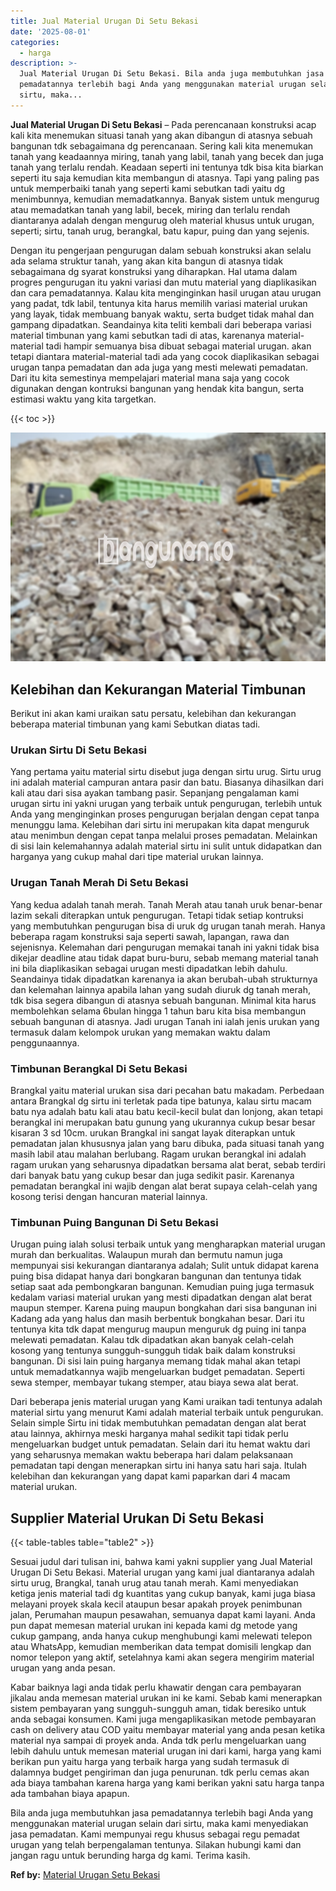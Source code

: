 ```yaml
---
title: Jual Material Urugan Di Setu Bekasi
date: '2025-08-01'
categories:
  - harga
description: >-
  Jual Material Urugan Di Setu Bekasi. Bila anda juga membutuhkan jasa
  pemadatannya terlebih bagi Anda yang menggunakan material urugan selain dari
  sirtu, maka...
---
```


**Jual Material Urugan Di Setu Bekasi** – Pada perencanaan konstruksi acap kali kita menemukan situasi tanah yang akan dibangun di atasnya sebuah bangunan tdk sebagaimana dg perencanaan. Sering kali kita menemukan tanah yang keadaannya miring, tanah yang labil, tanah yang becek dan juga tanah yang terlalu rendah. Keadaan seperti ini tentunya tdk bisa kita biarkan seperti itu saja kemudian kita membangun di atasnya. Tapi yang paling pas untuk memperbaiki tanah yang seperti kami sebutkan tadi yaitu dg menimbunnya, kemudian memadatkannya. Banyak sistem untuk mengurug atau memadatkan tanah yang labil, becek, miring dan terlalu rendah diantaranya adalah dengan mengurug oleh material khusus untuk urugan, seperti; sirtu, tanah urug, berangkal, batu kapur, puing dan yang sejenis.

Dengan itu pengerjaan pengurugan dalam sebuah konstruksi akan selalu ada selama struktur tanah, yang akan kita bangun di atasnya tidak sebagaimana dg syarat konstruksi yang diharapkan. Hal utama dalam progres pengurugan itu yakni variasi dan mutu material yang diaplikasikan dan cara pemadatannya. Kalau kita menginginkan hasil urugan atau urugan yang padat, tdk labil, tentunya kita harus memilih variasi material urukan yang layak, tidak membuang banyak waktu, serta budget tidak mahal dan gampang dipadatkan. Seandainya kita teliti kembali dari beberapa variasi material timbunan yang kami sebutkan tadi di atas, karenanya material-material tadi hampir semuanya bisa dibuat sebagai material urugan. akan tetapi diantara material-material tadi ada yang cocok diaplikasikan sebagai urugan tanpa pemadatan dan ada juga yang mesti melewati pemadatan. Dari itu kita semestinya mempelajari material mana saja yang cocok digunakan dengan kontruksi bangunan yang hendak kita bangun, serta estimasi waktu yang kita targetkan.

{{< toc >}}

![Jual Material Urugan Di Setu Bekasi](/images/jual-urugan-34.png)

## Kelebihan dan Kekurangan Material Timbunan

Berikut ini akan kami uraikan satu persatu, kelebihan dan kekurangan beberapa material timbunan yang kami Sebutkan diatas tadi.

### Urukan Sirtu Di Setu Bekasi

Yang pertama yaitu material sirtu disebut juga dengan sirtu urug. Sirtu urug ini adalah material campuran antara pasir dan batu. Biasanya dihasilkan dari kali atau dari sisa ayakan tambang pasir. Sepanjang pengalaman kami urugan sirtu ini yakni urugan yang terbaik untuk pengurugan, terlebih untuk Anda yang menginginkan proses pengurugan berjalan dengan cepat tanpa menunggu lama. Kelebihan dari sirtu ini merupakan kita dapat menguruk atau menimbun dengan cepat tanpa melalui proses pemadatan. Melainkan di sisi lain kelemahannya adalah material sirtu ini sulit untuk didapatkan dan harganya yang cukup mahal dari tipe material urukan lainnya.

### Urugan Tanah Merah Di Setu Bekasi

Yang kedua adalah tanah merah. Tanah Merah atau tanah uruk benar-benar lazim sekali diterapkan untuk pengurugan. Tetapi tidak setiap kontruksi yang membutuhkan pengurugan bisa di uruk dg urugan tanah merah. Hanya beberapa ragam konstruksi saja seperti sawah, lapangan, rawa dan sejenisnya. Kelemahan dari pengurugan memakai tanah ini yakni tidak bisa dikejar deadline atau tidak dapat buru-buru, sebab memang material tanah ini bila diaplikasikan sebagai urugan mesti dipadatkan lebih dahulu. Seandainya tidak dipadatkan karenanya ia akan berubah-ubah strukturnya dan kelemahan lainnya apabila lahan yang sudah diuruk dg tanah merah, tdk bisa segera dibangun di atasnya sebuah bangunan. Minimal kita harus membolehkan selama 6bulan hingga 1 tahun baru kita bisa membangun sebuah bangunan di atasnya. Jadi urugan Tanah ini ialah jenis urukan yang termasuk dalam kelompok urukan yang memakan waktu dalam penggunaannya.

### Timbunan Berangkal Di Setu Bekasi

Brangkal yaitu material urukan sisa dari pecahan batu makadam. Perbedaan antara Brangkal dg sirtu ini terletak pada tipe batunya, kalau sirtu macam batu nya adalah batu kali atau batu kecil-kecil bulat dan lonjong, akan tetapi berangkal ini merupakan batu gunung yang ukurannya cukup besar besar kisaran 3 sd 10cm. urukan Brangkal ini sangat layak diterapkan untuk pemadatan jalan khususnya jalan yang baru dibuka, pada situasi tanah yang masih labil atau malahan berlubang. Ragam urukan berangkal ini adalah ragam urukan yang seharusnya dipadatkan bersama alat berat, sebab terdiri dari banyak batu yang cukup besar dan juga sedikit pasir. Karenanya pemadatan berangkal ini wajib dengan alat berat supaya celah-celah yang kosong terisi dengan hancuran material lainnya.

### Timbunan Puing Bangunan Di Setu Bekasi

Urugan puing ialah solusi terbaik untuk yang mengharapkan material urugan murah dan berkualitas. Walaupun murah dan bermutu namun juga mempunyai sisi kekurangan diantaranya adalah; Sulit untuk didapat karena puing bisa didapat hanya dari bongkaran bangunan dan tentunya tidak setiap saat ada pembongkaran bangunan. Kemudian puing juga termasuk kedalam variasi material urukan yang mesti dipadatkan dengan alat berat maupun stemper. Karena puing maupun bongkahan dari sisa bangunan ini Kadang ada yang halus dan masih berbentuk bongkahan besar. Dari itu tentunya kita tdk dapat mengurug maupun menguruk dg puing ini tanpa melewati pemadatan. Kalau tdk dipadatkan akan banyak celah-celah kosong yang tentunya sungguh-sungguh tidak baik dalam konstruksi bangunan. Di sisi lain puing harganya memang tidak mahal akan tetapi untuk memadatkannya wajib mengeluarkan budget pemadatan. Seperti sewa stemper, membayar tukang stemper, atau biaya sewa alat berat.

Dari beberapa jenis material urugan yang Kami uraikan tadi tentunya adalah material sirtu yang menurut Kami adalah material terbaik untuk pengurukan. Selain simple Sirtu ini tidak membutuhkan pemadatan dengan alat berat atau lainnya, akhirnya meski harganya mahal sedikit tapi tidak perlu mengeluarkan budget untuk pemadatan. Selain dari itu hemat waktu dari yang seharusnya memakan waktu beberapa hari dalam pelaksanaan pemadatan tapi dengan menerapkan sirtu ini hanya satu hari saja. Itulah kelebihan dan kekurangan yang dapat kami paparkan dari 4 macam material urukan.

## Supplier Material Urukan Di Setu Bekasi

{{< table-tables table="table2" >}}

Sesuai judul dari tulisan ini, bahwa kami yakni supplier yang Jual Material Urugan Di Setu Bekasi. Material urugan yang kami jual diantaranya adalah sirtu urug, Brangkal, tanah urug atau tanah merah. Kami menyediakan ketiga jenis material tadi dg kuantitas yang cukup banyak, kami juga biasa melayani proyek skala kecil ataupun besar apakah proyek penimbunan jalan, Perumahan maupun pesawahan, semuanya dapat kami layani. Anda pun dapat memesan material urukan ini kepada kami dg metode yang cukup gampang, anda hanya cukup menghubungi kami melewati telepon atau WhatsApp, kemudian memberikan data tempat domisili lengkap dan nomor telepon yang aktif, setelahnya kami akan segera mengirim material urugan yang anda pesan.

Kabar baiknya lagi anda tidak perlu khawatir dengan cara pembayaran jikalau anda memesan material urukan ini ke kami. Sebab kami menerapkan sistem pembayaran yang sungguh-sungguh aman, tidak beresiko untuk anda sebagai konsumen. Kami juga mengaplikasikan metode pembayaran cash on delivery atau COD yaitu membayar material yang anda pesan ketika material nya sampai di proyek anda. Anda tdk perlu mengeluarkan uang lebih dahulu untuk memesan material urugan ini dari kami, harga yang kami berikan pun yaitu harga yang terbaik harga yang sudah termasuk di dalamnya budget pengiriman dan juga penurunan. tdk perlu cemas akan ada biaya tambahan karena harga yang kami berikan yakni satu harga tanpa ada tambahan biaya apapun.

Bila anda juga membutuhkan jasa pemadatannya terlebih bagi Anda yang menggunakan material urugan selain dari sirtu, maka kami menyediakan jasa pemadatan. Kami mempunyai regu khusus sebagai regu pemadat urugan yang telah berpengalaman tentunya. Silakan hubungi kami dan jangan ragu untuk berunding harga dg kami. Terima kasih.

**Ref by:** [Material Urugan Setu Bekasi](https://id.wikipedia.org/wiki/Material)
